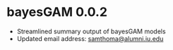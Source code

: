 # bayesGAM 0.0.2

- Streamlined summary output of bayesGAM models
- Updated email address: samthoma@alumni.iu.edu

